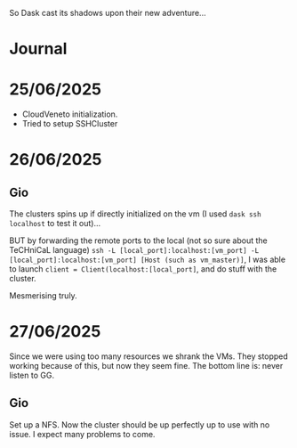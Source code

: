 So Dask cast its shadows upon their new adventure...

# Journal


# 25/06/2025
* CloudVeneto initialization.
* Tried to setup SSHCluster


# 26/06/2025

## Gio
The clusters spins up if directly initialized on the vm (I used `dask ssh localhost` to test it out)...

BUT by forwarding the remote ports to the local (not so sure about the TeCHniCaL language) `ssh -L [local_port]:localhost:[vm_port] -L [local_port]:localhost:[vm_port] [Host (such as vm_master)]`, I was able to launch `client = Client(localhost:[local_port]`, and do stuff with the cluster.

Mesmerising truly.


# 27/06/2025

Since we were using too many resources we shrank the VMs. They stopped working because of this, but now they seem fine. The bottom line is: never listen to GG.

## Gio

Set up a NFS. Now the cluster should be up perfectly up to use with no issue. I expect many problems to come.
